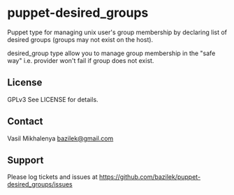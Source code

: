 puppet-desired_groups
=====================

Puppet type for managing unix user's group membership by declaring
list of desired groups (groups may not exist on the host).

desired_group type allow you to manage group membership in the
"safe way" i.e. provider won't fail if group does not exist.

License
-------
GPLv3 
See LICENSE for details.

Contact
-------

Vasil Mikhalenya <bazilek@gmail.com>

Support
-------

Please log tickets and issues at https://github.com/bazilek/puppet-desired_groups/issues
